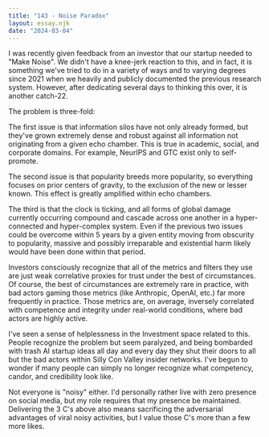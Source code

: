 ```yaml
---
title: "143 - Noise Paradox"
layout: essay.njk
date: "2024-03-04"
---
```


I was recently given feedback from an investor that our startup needed to "Make Noise". We didn't have a knee-jerk reaction to this, and in fact, it is something we've tried to do in a variety of ways and to varying degrees since 2021 when we heavily and publicly documented the previous research system. However, after dedicating several days to thinking this over, it is another catch-22.

The problem is three-fold:

The first issue is that information silos have not only already formed, but they've grown extremely dense and robust against all information not originating from a given echo chamber. This is true in academic, social, and corporate domains. For example, NeurIPS and GTC exist only to self-promote.

The second issue is that popularity breeds more popularity, so everything focuses on prior centers of gravity, to the exclusion of the new or lesser known. This effect is greatly amplified within echo chambers.

The third is that the clock is ticking, and all forms of global damage currently occurring compound and cascade across one another in a hyper-connected and hyper-complex system. Even if the previous two issues could be overcome within 5 years by a given entity moving from obscurity to popularity, massive and possibly irreparable and existential harm likely would have been done within that period.

Investors consciously recognize that all of the metrics and filters they use are just weak correlative proxies for trust under the best of circumstances. Of course, the best of circumstances are extremely rare in practice, with bad actors gaming those metrics (like Anthropic, OpenAI, etc.) far more frequently in practice. Those metrics are, on average, inversely correlated with competence and integrity under real-world conditions, where bad actors are highly active.

I've seen a sense of helplessness in the Investment space related to this. People recognize the problem but seem paralyzed, and being bombarded with trash AI startup ideas all day and every day they shut their doors to all but the bad actors within Silly Con Valley insider networks. I've begun to wonder if many people can simply no longer recognize what competency, candor, and credibility look like.

Not everyone is "noisy" either. I'd personally rather live with zero presence on social media, but my role requires that my presence be maintained. Delivering the 3 C's above also means sacrificing the adversarial advantages of viral noisy activities, but I value those C's more than a few more likes.
